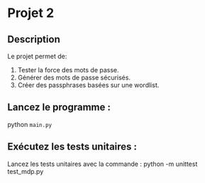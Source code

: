 # Projet 2

## Description
Le projet permet de:

1. Tester la force des mots de passe.
2. Générer des mots de passe sécurisés.
3. Créer des passphrases basées sur une wordlist.

## Lancez le programme :
python `main.py`


## Exécutez les tests unitaires :
Lancez les tests unitaires avec la commande :
python -m unittest test_mdp.py
